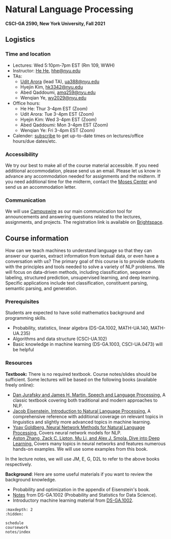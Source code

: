 # Natural Language Processing
**CSCI-GA 2590, New York University, Fall 2021**

## Logistics
### Time and location
- Lectures: Wed 5:10pm-7pm EST (Rm 109, WWH)
- Instructor: [He He](https://hhexiy.github.io), hhe@nyu.edu
- TAs:
    - [Udit Arora](https://uditarora.com) (lead TA), ua388@nyu.edu 
    - Hyejin Kim, hk3342@nyu.edu
    - Abed Qaddoumi, amq259@nyu.edu
    - Wenqian Ye, wy2029@nyu.edu
- Office hours: 
    - He He: Thur 3-4pm EST (Zoom)
    - Udit Arora: Tue 3-4pm EST (Zoom) 
    - Hyejin Kim: Wed 3-4pm EST (Zoom)
    - Abed Qaddoumi: Mon 3-4pm EST (Zoom)
    - Wenqian Ye: Fri 3-4pm EST (Zoom)
- Calender: [subscribe](https://calendar.google.com/calendar/u/3?cid=Y19jdmFnYmJhZWxlZHE4dTV2bDc0MGIwdGhzMEBncm91cC5jYWxlbmRhci5nb29nbGUuY29t) to get up-to-date times on lectures/office hours/due dates/etc.

### Accessibility
We try our best to make all of the course material accessible.
If you need additional accommodation, please send us an email.
Please let us know in advance any accommodation needed for assignments and the midterm.
If you need additional time for the midterm, contact the [Moses Center](https://www.nyu.edu/about/leadership-university-administration/office-of-the-president/office-of-the-provost/university-life/office-of-studentaffairs/student-health-center/moses-center-for-student-accessibility.html)
and send us an accommodation letter.

### Communication
We will use [Campuswire](https://campuswire.com) as our main communication tool for announcements and answering questions related to the lectures, assignments, and projects.
The registration link is available on [Brightspace](https://brightspace.nyu.edu/d2l/home/125676).


## Course information
How can we teach machines to understand language so that they can answer our queries, extract information from textual data, or even have a conversation with us?
The primary goal of this course is to provide students with the principles and tools needed to solve a variety of NLP problems.
We will focus on data-driven methods,
including classification, sequence labeling, structured prediction, unsupervised learning, and deep learning.
Specific applications include text classification, constituent parsing, semantic parsing, and generation.

### Prerequisites
Students are expected to have solid mathematics background and programming skills.

- Probability, statistics, linear algebra (DS-GA.1002, MATH-UA.140, MATH-UA.235) 
- Algorithms and data structure (CSCI-UA.102)
- Basic knowledge in machine learning (DS-GA.1003, CSCI-UA.0473) will be helpful

### Resources
**Textbook:** There is no required textbook. Course notes/slides should be sufficient.
Some lectures will be based on the following books (available freely online):

- [Dan Jurafsky and James H. Martin. Speech and Language Processing.](https://web.stanford.edu/~jurafsky/slp3/) A classic textbook covering both traditional and modern approaches to NLP.
- [Jacob Eisenstein. Introduction to Natural Language Processing.](https://github.com/jacobeisenstein/gt-nlp-class/blob/master/notes/eisenstein-nlp-notes.pdf) A comprehensive reference with additional coverage on relevant topics in linguistics and slightly more advanced topics in machine learning.
- [Yoav Goldberg. Neural Network Methods for Natural Language Processing.](https://u.cs.biu.ac.il/~yogo/nnlp.pdf) Covers neural network models for NLP.
- [Aston Zhang, Zack C. Lipton, Mu Li, and Alex J. Smola. Dive into Deep Learning.](https://d2l.ai/index.html) Covers many topics in neural networks and features numerous hands-on examples. We will use some examples from this book.

In the lecture notes, we will use JM, E, G, D2L to refer to the above books respectively.

**Background**: Here are some useful materials if you want to review the background knowledge.

- Probability and optimization in the appendix of Eisenstein's book.
- [Notes](https://cims.nyu.edu/~cfgranda/pages/DSGA1002_fall15/notes.html) from DS-GA.1002 (Probability and Statistics for Data Science).
- Introductory machine learning material from [DS-GA.1002](https://github.com/briandalessandro/DataScienceCourse/tree/master/ipython/Lectures).


```toc
:maxdepth: 2
:hidden:

schedule
coursework
notes/index
```
